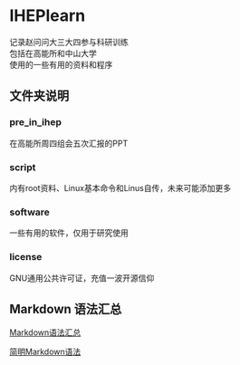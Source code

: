 # IHEPlearn
记录赵问问大三大四参与科研训练  
包括在高能所和中山大学  
使用的一些有用的资料和程序  

## 文件夹说明
### pre_in_ihep   
  在高能所周四组会五次汇报的PPT
### script   
  内有root资料、Linux基本命令和Linus自传，未来可能添加更多
### software   
  一些有用的软件，仅用于研究使用  
### license  
  GNU通用公共许可证，充值一波开源信仰
  
## Markdown 语法汇总
[Markdown语法汇总](https://www.jianshu.com/p/45faddb1526d)  

[简明Markdown语法](https://blog.csdn.net/u011732358/article/details/83098211)
  


